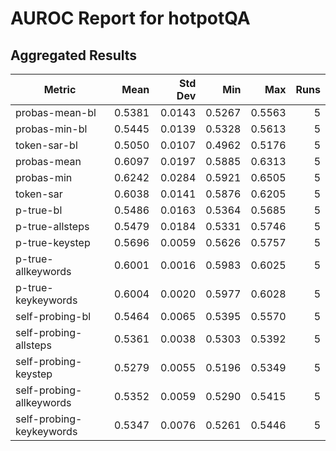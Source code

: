 # AUROC Report for hotpotQA

## Aggregated Results

| Metric | Mean | Std Dev | Min | Max | Runs |
|--------|-----:|--------:|----:|----:|-----:|
| probas-mean-bl | 0.5381 | 0.0143 | 0.5267 | 0.5563 | 5 |
| probas-min-bl | 0.5445 | 0.0139 | 0.5328 | 0.5613 | 5 |
| token-sar-bl | 0.5050 | 0.0107 | 0.4962 | 0.5176 | 5 |
| probas-mean | 0.6097 | 0.0197 | 0.5885 | 0.6313 | 5 |
| probas-min | 0.6242 | 0.0284 | 0.5921 | 0.6505 | 5 |
| token-sar | 0.6038 | 0.0141 | 0.5876 | 0.6205 | 5 |
| p-true-bl | 0.5486 | 0.0163 | 0.5364 | 0.5685 | 5 |
| p-true-allsteps | 0.5479 | 0.0184 | 0.5331 | 0.5746 | 5 |
| p-true-keystep | 0.5696 | 0.0059 | 0.5626 | 0.5757 | 5 |
| p-true-allkeywords | 0.6001 | 0.0016 | 0.5983 | 0.6025 | 5 |
| p-true-keykeywords | 0.6004 | 0.0020 | 0.5977 | 0.6028 | 5 |
| self-probing-bl | 0.5464 | 0.0065 | 0.5395 | 0.5570 | 5 |
| self-probing-allsteps | 0.5361 | 0.0038 | 0.5303 | 0.5392 | 5 |
| self-probing-keystep | 0.5279 | 0.0055 | 0.5196 | 0.5349 | 5 |
| self-probing-allkeywords | 0.5352 | 0.0059 | 0.5290 | 0.5415 | 5 |
| self-probing-keykeywords | 0.5347 | 0.0076 | 0.5261 | 0.5446 | 5 |
